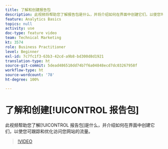 ```yaml
---
title: 了解和创建报告包
description: 此视频将帮助您了解报告包是什么，并将介绍如何在界面中创建它们，以使您可跟踪和优化访问您网站的人员。
feature: Analytics Basics
topics: null
activity: use
doc-type: feature video
team: Technical Marketing
kt: 3574
role: Business Practitioner
level: Beginner
exl-id: 7c7fc1f3-63b3-42cd-a9b8-bd300d8d1921
translation-type: ht
source-git-commit: 5dead486510dd74b7f6a04848ecd7dc03267958f
workflow-type: ht
source-wordcount: '78'
ht-degree: 100%

---
```


# 了解和创建[!UICONTROL 报告包]

此视频帮助您了解[!UICONTROL 报告包]是什么，并介绍如何在界面中创建它们，以使您可跟踪和优化访问您网站的流量。

>[!VIDEO](https://video.tv.adobe.com/v/28773/?quality=12)
